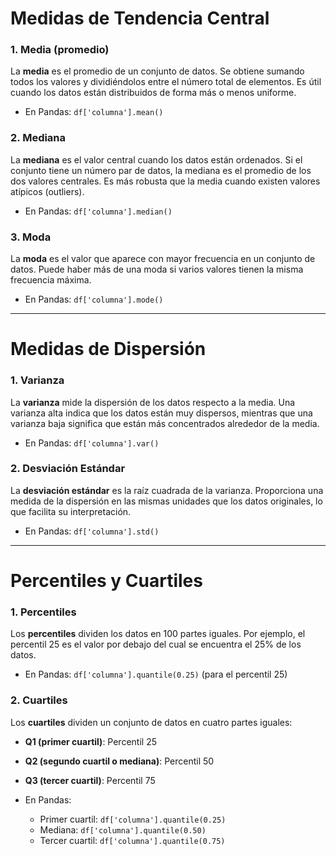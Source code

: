 # Medidas de Tendencia Central

### 1. **Media (promedio)**

La **media** es el promedio de un conjunto de datos. Se obtiene sumando todos los valores y dividiéndolos entre el número total de elementos. Es útil cuando los datos están distribuidos de forma más o menos uniforme.


- En Pandas: `df['columna'].mean()`

### 2. **Mediana**

La **mediana** es el valor central cuando los datos están ordenados. Si el conjunto tiene un número par de datos, la mediana es el promedio de los dos valores centrales. Es más robusta que la media cuando existen valores atípicos (outliers).

- En Pandas: `df['columna'].median()`

### 3. **Moda**

La **moda** es el valor que aparece con mayor frecuencia en un conjunto de datos. Puede haber más de una moda si varios valores tienen la misma frecuencia máxima.

- En Pandas: `df['columna'].mode()`

---

# Medidas de Dispersión

### 1. **Varianza**

La **varianza** mide la dispersión de los datos respecto a la media. Una varianza alta indica que los datos están muy dispersos, mientras que una varianza baja significa que están más concentrados alrededor de la media.

- En Pandas: `df['columna'].var()`

### 2. **Desviación Estándar**

La **desviación estándar** es la raíz cuadrada de la varianza. Proporciona una medida de la dispersión en las mismas unidades que los datos originales, lo que facilita su interpretación.

- En Pandas: `df['columna'].std()`

---

# Percentiles y Cuartiles

### 1. **Percentiles**

Los **percentiles** dividen los datos en 100 partes iguales. Por ejemplo, el percentil 25 es el valor por debajo del cual se encuentra el 25% de los datos.

- En Pandas: `df['columna'].quantile(0.25)` (para el percentil 25)

### 2. **Cuartiles**

Los **cuartiles** dividen un conjunto de datos en cuatro partes iguales:

- **Q1 (primer cuartil)**: Percentil 25
    
- **Q2 (segundo cuartil o mediana)**: Percentil 50
    
- **Q3 (tercer cuartil)**: Percentil 75
    
- En Pandas:
    
    - Primer cuartil: `df['columna'].quantile(0.25)`
    - Mediana: `df['columna'].quantile(0.50)`
    - Tercer cuartil: `df['columna'].quantile(0.75)`